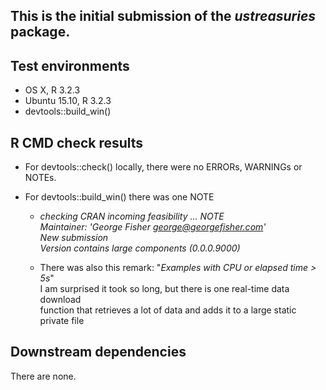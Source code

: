 This is the initial submission of the *ustreasuries* package.
---

## Test environments
* OS X, R 3.2.3
* Ubuntu 15.10, R 3.2.3
* devtools::build_win()

## R CMD check results

* For devtools::check() locally, there were no ERRORs, WARNINGs or NOTEs.

* For devtools::build_win() there was one NOTE   
    * *checking CRAN incoming feasibility ... NOTE   
    Maintainer: 'George Fisher <george@georgefisher.com>'   
    New submission   
    Version contains large components (0.0.0.9000)*
    
    * There was also this remark: "*Examples with CPU or elapsed time > 5s*"    
    I am surprised it took so long, but there is one real-time data download    
    function that retrieves a lot of data and adds it to a large static    
    private file   

## Downstream dependencies

There are none.
